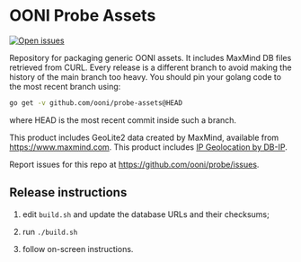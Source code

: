 # OONI Probe Assets

[![Open issues](https://img.shields.io/github/issues-raw/ooni/probe-engine/assets)](https://github.com/ooni/probe-engine/issues?q=label%3Aassets+is%3Aopen)

Repository for packaging generic OONI assets. It includes MaxMind DB files
retrieved from CURL. Every release is a different branch to avoid making
the history of the main branch too heavy. You should pin your golang code
to the most recent branch using:

```bash
go get -v github.com/ooni/probe-assets@HEAD
```
where HEAD is the most recent commit inside such a branch.

This product includes GeoLite2 data created by MaxMind, available from
<a href="https://www.maxmind.com">https://www.maxmind.com</a>. This product
includes <a href='https://db-ip.com'>IP Geolocation by DB-IP</a>.

Report issues for this repo at https://github.com/ooni/probe/issues.

## Release instructions

1. edit `build.sh` and update the database URLs and their checksums;

2. run `./build.sh`

3. follow on-screen instructions.
